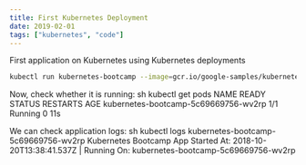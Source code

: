 ```yaml
---
title: First Kubernetes Deployment
date: 2019-02-01
tags: ["kubernetes", "code"]
---
```


First application on Kubernetes using Kubernetes deployments

<!--more-->

```sh
kubectl run kubernetes-bootcamp --image=gcr.io/google-samples/kubernetes-bootcamp:v1 --port=8080
```

Now, check whether it is running:
sh
kubectl get pods
NAME                                   READY     STATUS    RESTARTS   AGE
kubernetes-bootcamp-5c69669756-wv2rp   1/1       Running   0          11s

We can check application logs:
sh
kubectl logs kubernetes-bootcamp-5c69669756-wv2rp
Kubernetes Bootcamp App Started At: 2018-10-20T13:38:41.537Z | Running On:  kubernetes-bootcamp-5c69669756-wv2rp

